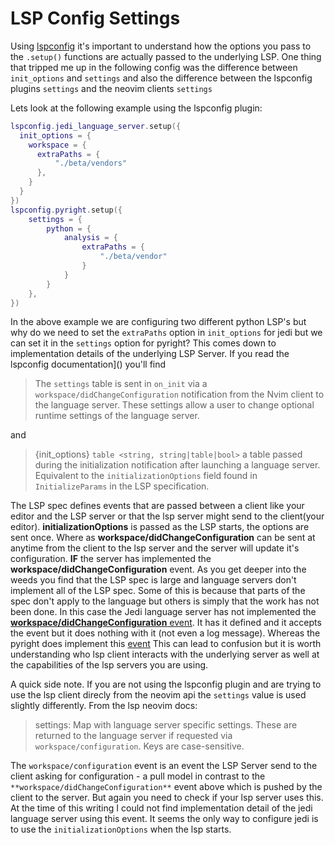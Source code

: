 # LSP Config Settings
Using [lspconfig]() it's important to understand how the options you pass to
the `.setup()` functions are actually passed to the underlying LSP. One thing
that tripped me up in the following config was the difference between
`init_options` and `settings` and also the difference between the lspconfig
plugins `settings` and the neovim clients `settings`

Lets look at the following example using the lspconfig plugin:

```lua
lspconfig.jedi_language_server.setup({
  init_options = {
    workspace = {
      extraPaths = {
          "./beta/vendors"
      },
    }
  }
})
lspconfig.pyright.setup({
    settings = {
        python = {
            analysis = {
                extraPaths = {
                    "./beta/vendor"
                }
            }
        }
    },
})
```

In the above example we are configuring two different python LSP's but why do
we need to set the `extraPaths` option in `init_options` for jedi but we can
set it in the `settings` option for pyright? This comes down to implementation
details of the underlying LSP Server. If you read the lspconfig documentation]() you'll find 

> The `settings` table is sent in `on_init` via a
  `workspace/didChangeConfiguration` notification from the Nvim client to
  the language server. These settings allow a user to change optional runtime
  settings of the language server. 

and

> {init_options} `table <string, string|table|bool>`
  a table passed during the initialization notification after launching
  a language server. Equivalent to the `initializationOptions` field found
  in `InitializeParams` in the LSP specification.
 
The LSP spec defines events that are passed between a client like your editor
and the LSP server or that the lsp server might send to the client(your editor). 
**initializationOptions** is passed as the LSP starts, the options are sent once.
Where as **workspace/didChangeConfiguration** can be sent at anytime from the client
to the lsp server and the server will update it's configuration. **IF** the server has
implemented the **workspace/didChangeConfiguration** event. As you get deeper into the
weeds you find that the LSP spec is large and language servers don't implement all of 
the LSP spec. Some of this is because that parts of the spec don't apply to the language
but others is simply that the work has not been done. In this case the Jedi language server
has not implemented the [**workspace/didChangeConfiguration** event](https://github.com/pappasam/jedi-language-server/blob/dff0f122f06e8ce3b5ade55f039dec951057edbd/jedi_language_server/server.py#L629).
It has it defined and it accepts the event but it does nothing with it (not even a log message). 
Whereas the pyright does implement this [event](https://github.com/microsoft/pyright/blob/cfb1de0cc4117095752d0c0c9ba1193402f971a6/packages/pyright-internal/src/languageServerBase.ts#L794)
This can lead to confusion but it is worth understanding who lsp client
interacts with the underlying server as well at the capabilities of the lsp
servers you are using.

A quick side note. If you are not using the lspconfig plugin and are trying to
use the lsp client direcly from the neovim api the `settings` value is used
slightly differently. From the lsp neovim docs:

> settings: Map with language server specific settings.
  These are returned to the language server if requested via
  `workspace/configuration`. Keys are case-sensitive.

The `workspace/configuration` event is an event the LSP Server send to the
client asking for configuration - a pull model in contrast to the `**workspace/didChangeConfiguration**`
event above which is pushed by the client to the server. But again you need to
check if your lsp server uses this. At the time of this writing I could not
find implementation detail of the jedi language server using this event. It
seems the only way to configure jedi is to use the `initializationOptions` when
the lsp starts.
